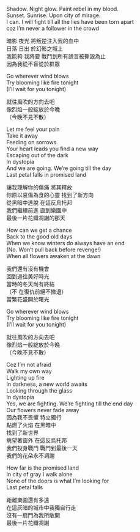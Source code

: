 Shadow. Night glow. Paint rebel in my blood.  
Sunset. Sunrise. Upon city of mirage.  
I can. I will fight till all the lies have been torn apart  
coz I’m never a follower in the crowd  
  
暗影  夜光  將叛逆注入我的血中  
日落  日出  於幻影之城上  
我能夠  我將要  戰鬥到所有謊言被撕毀為止  
因為我從不盲從於群眾  
  
Go wherever wind blows  
Try blooming like fire tonight  
(I’ll wait for you tonight)  
  
就往風吹的方向去吧  
像烈焰一般綻放於今晚  
（今晚不見不散）  
   
Let me feel your pain  
Take it away   
Feeding on sorrows  
Your heart leads you find a new way  
Escaping out of the dark  
In dystopia  
And we are going. We’re going till the day  
Last petal falls in promised land  
  
讓我理解你的傷痛  將其釋放  
你原以哀傷為食的心靈  找到了新方向  
從黑暗中逃脫  在這反烏托邦  
我們繼續前進  直到樂園中    
最後一片花瓣凋謝的那天  
  
How can we get a chance  
Back to the good old days  
When we know winters do always have an end  
(No. Won’t pull back before revenge!)  
When all flowers awaken at the dawn  
  
我們還有沒有機會  
回到過往美好時光  
當時的冬天尚有終結  
（不  在復仇前絕不撤退）  
當繁花盛開於曙光  
  
Go wherever wind blows  
Try blooming like fire tonight  
(I’ll wait for you tonight)  
  
就往風吹的方向去吧  
像烈焰一般綻放於今晚  
（今晚不見不散）  
  
Coz I’m not afraid  
Walk my own way  
Lighting up fire  
In darkness, a new world awaits  
Looking through the glass  
In dystopia  
Yes, we are fighting. We’re fighting till the end day  
Our flowers never fade away  
因為我不畏懼  特立獨行  
點燃了火焰  在黑暗中  
找到了新世界  
眺望著窗外  在這反烏托邦  
我們投身戰鬥  戰鬥到最後一天  
我們的花朵永不凋謝  
  
How far is the promised land   
In city of gray I walk alone  
None of the doors is what I’m looking for  
Last petal falls    
  
距離樂園還有多遠  
在這灰暗的城市中我獨自行走   
沒有一扇門為我所敞開  
最後一片花瓣凋謝  